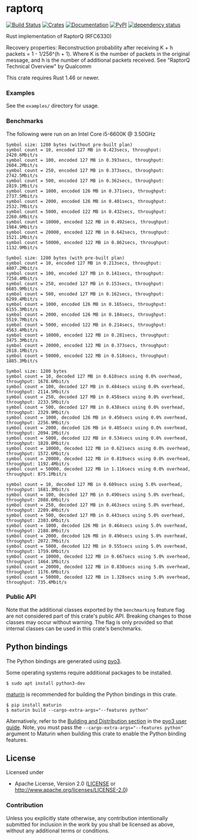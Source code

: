 # raptorq
[![Build Status](https://travis-ci.com/cberner/raptorq.svg?branch=master)](https://travis-ci.com/cberner/raptorq)
[![Crates](https://img.shields.io/crates/v/raptorq.svg)](https://crates.io/crates/raptorq)
[![Documentation](https://docs.rs/raptorq/badge.svg)](https://docs.rs/raptorq)
[![PyPI](https://img.shields.io/pypi/v/raptorq.svg)](https://pypi.org/project/raptorq/)
[![dependency status](https://deps.rs/repo/github/cberner/raptorq/status.svg)](https://deps.rs/repo/github/cberner/raptorq)

Rust implementation of RaptorQ (RFC6330)

Recovery properties:
Reconstruction probability after receiving K + h packets = 1 - 1/256^(h + 1). Where K is the number of packets in the
original message, and h is the number of additional packets received.
See "RaptorQ Technical Overview" by Qualcomm

This crate requires Rust 1.46 or newer.

### Examples
See the `examples/` directory for usage.

### Benchmarks

The following were run on an Intel Core i5-6600K @ 3.50GHz

```
Symbol size: 1280 bytes (without pre-built plan)
symbol count = 10, encoded 127 MB in 0.423secs, throughput: 2420.6Mbit/s
symbol count = 100, encoded 127 MB in 0.393secs, throughput: 2604.2Mbit/s
symbol count = 250, encoded 127 MB in 0.373secs, throughput: 2742.5Mbit/s
symbol count = 500, encoded 127 MB in 0.362secs, throughput: 2819.1Mbit/s
symbol count = 1000, encoded 126 MB in 0.371secs, throughput: 2737.5Mbit/s
symbol count = 2000, encoded 126 MB in 0.401secs, throughput: 2532.7Mbit/s
symbol count = 5000, encoded 122 MB in 0.432secs, throughput: 2260.6Mbit/s
symbol count = 10000, encoded 122 MB in 0.492secs, throughput: 1984.9Mbit/s
symbol count = 20000, encoded 122 MB in 0.642secs, throughput: 1521.1Mbit/s
symbol count = 50000, encoded 122 MB in 0.862secs, throughput: 1132.9Mbit/s

Symbol size: 1280 bytes (with pre-built plan)
symbol count = 10, encoded 127 MB in 0.213secs, throughput: 4807.2Mbit/s
symbol count = 100, encoded 127 MB in 0.141secs, throughput: 7258.4Mbit/s
symbol count = 250, encoded 127 MB in 0.153secs, throughput: 6685.9Mbit/s
symbol count = 500, encoded 127 MB in 0.162secs, throughput: 6299.4Mbit/s
symbol count = 1000, encoded 126 MB in 0.165secs, throughput: 6155.3Mbit/s
symbol count = 2000, encoded 126 MB in 0.184secs, throughput: 5519.7Mbit/s
symbol count = 5000, encoded 122 MB in 0.214secs, throughput: 4563.4Mbit/s
symbol count = 10000, encoded 122 MB in 0.281secs, throughput: 3475.3Mbit/s
symbol count = 20000, encoded 122 MB in 0.373secs, throughput: 2618.1Mbit/s
symbol count = 50000, encoded 122 MB in 0.518secs, throughput: 1885.3Mbit/s

Symbol size: 1280 bytes
symbol count = 10, decoded 127 MB in 0.610secs using 0.0% overhead, throughput: 1678.6Mbit/s
symbol count = 100, decoded 127 MB in 0.484secs using 0.0% overhead, throughput: 2114.5Mbit/s
symbol count = 250, decoded 127 MB in 0.458secs using 0.0% overhead, throughput: 2233.5Mbit/s
symbol count = 500, decoded 127 MB in 0.438secs using 0.0% overhead, throughput: 2329.9Mbit/s
symbol count = 1000, decoded 126 MB in 0.450secs using 0.0% overhead, throughput: 2256.9Mbit/s
symbol count = 2000, decoded 126 MB in 0.485secs using 0.0% overhead, throughput: 2094.1Mbit/s
symbol count = 5000, decoded 122 MB in 0.534secs using 0.0% overhead, throughput: 1828.8Mbit/s
symbol count = 10000, decoded 122 MB in 0.621secs using 0.0% overhead, throughput: 1572.6Mbit/s
symbol count = 20000, decoded 122 MB in 0.819secs using 0.0% overhead, throughput: 1192.4Mbit/s
symbol count = 50000, decoded 122 MB in 1.116secs using 0.0% overhead, throughput: 875.1Mbit/s

symbol count = 10, decoded 127 MB in 0.609secs using 5.0% overhead, throughput: 1681.3Mbit/s
symbol count = 100, decoded 127 MB in 0.490secs using 5.0% overhead, throughput: 2088.6Mbit/s
symbol count = 250, decoded 127 MB in 0.463secs using 5.0% overhead, throughput: 2209.4Mbit/s
symbol count = 500, decoded 127 MB in 0.443secs using 5.0% overhead, throughput: 2303.6Mbit/s
symbol count = 1000, decoded 126 MB in 0.464secs using 5.0% overhead, throughput: 2188.8Mbit/s
symbol count = 2000, decoded 126 MB in 0.490secs using 5.0% overhead, throughput: 2072.7Mbit/s
symbol count = 5000, decoded 122 MB in 0.555secs using 5.0% overhead, throughput: 1759.6Mbit/s
symbol count = 10000, decoded 122 MB in 0.667secs using 5.0% overhead, throughput: 1464.1Mbit/s
symbol count = 20000, decoded 122 MB in 0.830secs using 5.0% overhead, throughput: 1176.6Mbit/s
symbol count = 50000, decoded 122 MB in 1.328secs using 5.0% overhead, throughput: 735.4Mbit/s
```

### Public API
Note that the additional classes exported by the `benchmarking` feature flag are not considered part of this
crate's public API. Breaking changes to those classes may occur without warning. The flag is only provided
so that internal classes can be used in this crate's benchmarks.

## Python bindings

The Python bindings are generated using [pyo3](https://github.com/PyO3/pyo3). 

Some operating systems require additional packages to be installed.
```
$ sudo apt install python3-dev
```

[maturin](https://github.com/PyO3/maturin) is recommended for building the Python bindings in this crate.
```
$ pip install maturin
$ maturin build --cargo-extra-args="--features python"
```

Alternatively, refer to the [Building and Distribution section](https://pyo3.rs/v0.8.5/building_and_distribution.html) in the [pyo3 user guide](https://pyo3.rs/v0.8.5/).
Note, you must pass the `--cargo-extra-args="--features python"` argument to Maturin when building this crate
to enable the Python binding features.

## License

Licensed under

 * Apache License, Version 2.0 ([LICENSE](LICENSE) or http://www.apache.org/licenses/LICENSE-2.0)

### Contribution

Unless you explicitly state otherwise, any contribution intentionally submitted
for inclusion in the work by you shall be licensed as above, without any
additional terms or conditions.
